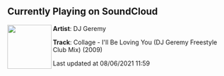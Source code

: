 ## Currently Playing on SoundCloud

[<img align="left" width="100" src="https://i1.sndcdn.com/avatars-000029683099-hgzuol-t500x500.jpg">](https://soundcloud.com/djgeremy/collage-ill-be-loving-you-dj)

**Artist**: DJ Geremy 

**Track**: Collage - I'll Be Loving You (DJ Geremy Freestyle Club Mix) (2009)

Last updated at 08/06/2021 11:59
